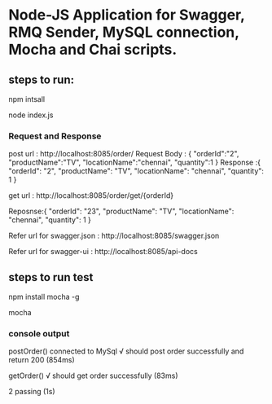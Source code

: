 # Node-JS Application for Swagger, RMQ Sender, MySQL connection, Mocha and Chai scripts.

## steps to run:

npm intsall

node index.js

### Request and Response

 post url : http://localhost:8085/order/
 Request Body : {
	"orderId":"2",
	"productName":"TV",
	"locationName":"chennai",
	"quantity":1
 }
 Response :{
    "orderId": "2",
    "productName": "TV",
    "locationName": "chennai",
    "quantity": 1
 }
 
 get url : http://localhost:8085/order/get/{orderId}
 
 Reposnse:{
	"orderId": "23",
    "productName": "TV",
    "locationName": "chennai",
    "quantity": 1
 }
 
 
 Refer url for swagger.json : http://localhost:8085/swagger.json 
 
 Refer url for swagger-ui : http://localhost:8085/api-docs
 
 ## steps to run test
 
 npm install mocha -g
 
 mocha
 
 ### console output
 
   postOrder()
	connected to MySql
    √ should post order successfully and return 200 (854ms)
	
  getOrder()
  √ should get order successfully (83ms)
  
  2 passing (1s)
